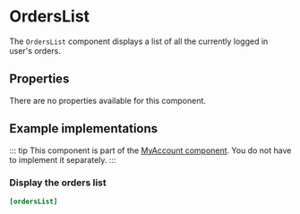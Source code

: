 # OrdersList

The `OrdersList` component displays a list of all the currently logged in user's orders.
 
## Properties

There are no properties available for this component.

## Example implementations

::: tip 
This component is part of the [MyAccount component](./my-account.md). You do not have to implement it separately.
::: 

### Display the orders list

```ini
[ordersList]
```